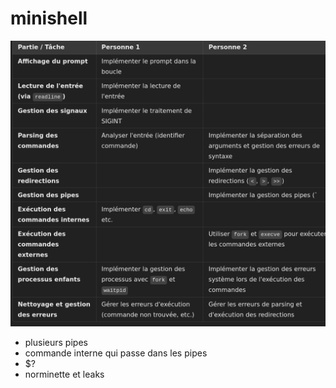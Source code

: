 # minishell

![alt text](<Screenshot from 2025-02-20 13-25-26.png>)








- plusieurs pipes
- commande interne qui passe dans les pipes
- $?
- norminette et leaks